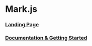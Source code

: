 # Mark.js

### [Landing Page](https://markjs.cyclic.app/index.html)

### [Documentation & Getting Started](https://markjs.cyclic.app/docs.html)
